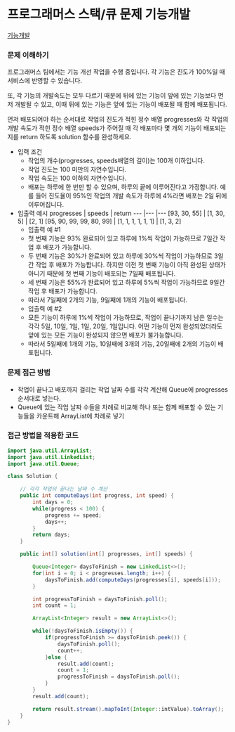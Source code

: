 # 프로그래머스 스택/큐 문제 기능개발

[기능개발](https://programmers.co.kr/learn/courses/30/lessons/42586)

### 문제 이해하기
프로그래머스 팀에서는 기능 개선 작업을 수행 중입니다. 각 기능은 진도가 100%일 때 서비스에 반영할 수 있습니다.

또, 각 기능의 개발속도는 모두 다르기 때문에 뒤에 있는 기능이 앞에 있는 기능보다 먼저 개발될 수 있고, 이때 뒤에 있는 기능은 앞에 있는 기능이 배포될 때 함께 배포됩니다.

먼저 배포되어야 하는 순서대로 작업의 진도가 적힌 정수 배열 progresses와 각 작업의 개발 속도가 적힌 정수 배열 speeds가 주어질 때 각 배포마다 몇 개의 기능이 배포되는지를 return 하도록 solution 함수를 완성하세요.

- 입력 조건
    - 작업의 개수(progresses, speeds배열의 길이)는 100개 이하입니다.
    - 작업 진도는 100 미만의 자연수입니다.
    - 작업 속도는 100 이하의 자연수입니다.
    - 배포는 하루에 한 번만 할 수 있으며, 하루의 끝에 이루어진다고 가정합니다. 예를 들어 진도율이 95%인 작업의 개발 속도가 하루에 4%라면 배포는 2일 뒤에 이루어집니다.
- 입출력 예시
    progresses | speeds | return
    --- |--- |---
    [93, 30, 55] | [1, 30, 5] | [2, 1]
    [95, 90, 99, 99, 80, 99] | [1, 1, 1, 1, 1, 1] | [1, 3, 2]
    - 입출력 예 #1
    - 첫 번째 기능은 93% 완료되어 있고 하루에 1%씩 작업이 가능하므로 7일간 작업 후 배포가 가능합니다.
    - 두 번째 기능은 30%가 완료되어 있고 하루에 30%씩 작업이 가능하므로 3일간 작업 후 배포가 가능합니다. 하지만 이전 첫 번째 기능이 아직 완성된 상태가 아니기 때문에 첫 번째 기능이 배포되는 7일째 배포됩니다.
    - 세 번째 기능은 55%가 완료되어 있고 하루에 5%씩 작업이 가능하므로 9일간 작업 후 배포가 가능합니다.
    - 따라서 7일째에 2개의 기능, 9일째에 1개의 기능이 배포됩니다.
    - 입출력 예 #2
    - 모든 기능이 하루에 1%씩 작업이 가능하므로, 작업이 끝나기까지 남은 일수는 각각 5일, 10일, 1일, 1일, 20일, 1일입니다. 어떤 기능이 먼저 완성되었더라도 앞에 있는 모든 기능이 완성되지 않으면 배포가 불가능합니다.
    -  따라서 5일째에 1개의 기능, 10일째에 3개의 기능, 20일째에 2개의 기능이 배포됩니다.

### 문제 접근 방법
- 작업이 끝나고 배포까지 걸리는 작업 날짜 수를 각각 계산해 Queue에 progresses 순서대로 넣는다.
- Queue에 있는 작업 날짜 수들을 차례로 비교해 하나 또는 함께 배포할 수 있는 기능들을 카운트해 ArrayList에 차례로 넣기

### 접근 방법을 적용한 코드
```java
import java.util.ArrayList;
import java.util.LinkedList;
import java.util.Queue;

class Solution {

    // 각각 작업의 끝나는 날짜 수 계산
    public int computeDays(int progress, int speed) {
        int days = 0;
        while(progress < 100) {
            progress += speed;
            days++;
        }
        return days;
    }

    public int[] solution(int[] progresses, int[] speeds) {

        Queue<Integer> daysToFinish = new LinkedList<>();
        for(int i = 0; i < progresses.length; i++) {
            daysToFinish.add(computeDays(progresses[i], speeds[i]));
        }

        int progressToFinish = daysToFinish.poll();
        int count = 1;

        ArrayList<Integer> result = new ArrayList<>();

        while(!daysToFinish.isEmpty()) {
            if(progressToFinish >= daysToFinish.peek()) {
                daysToFinish.poll();
                count++;
            }else {
                result.add(count);
                count = 1;
                progressToFinish = daysToFinish.poll();
            }
        }
        result.add(count);

        return result.stream().mapToInt(Integer::intValue).toArray();
    }
}
```